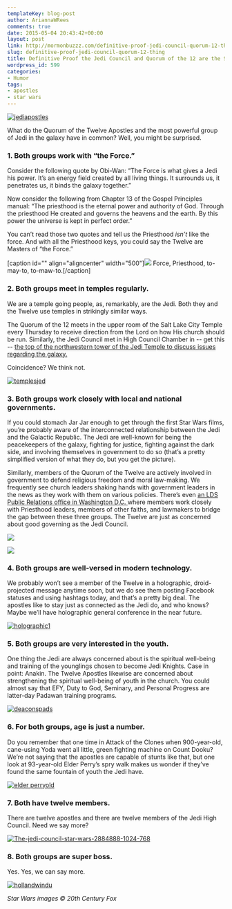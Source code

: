 ```yaml
---
templateKey: blog-post
author: AriannaWRees
comments: true
date: 2015-05-04 20:43:42+00:00
layout: post
link: http://mormonbuzzz.com/definitive-proof-jedi-council-quorum-12-thing/
slug: definitive-proof-jedi-council-quorum-12-thing
title: Definitive Proof the Jedi Council and Quorum of the 12 are the Same Thing
wordpress_id: 599
categories:
- Humor
tags:
- apostles
- star wars
---
```




[![jediapostles](http://mormonbuzzz.com/wp-content/uploads/2015/05/jediapostles.jpg)](http://mormonbuzzz.com/wp-content/uploads/2015/05/jediapostles.jpg)

What do the Quorum of the Twelve Apostles and the most powerful group of Jedi in the galaxy have in common? Well, you might be surprised.


### 1. Both groups work with “the Force.”




Consider the following quote by Obi-Wan: “The Force is what gives a Jedi his power. It’s an energy field created by all living things. It surrounds us, it penetrates us, it binds the galaxy together.”

Now consider the following from Chapter 13 of the Gospel Principles manual: “The priesthood is the eternal power and authority of God. Through the priesthood He created and governs the heavens and the earth. By this power the universe is kept in perfect order.”

You can’t read those two quotes and tell us the Priesthood _isn’t_ like the force. And with all the Priesthood keys, you could say the Twelve are Masters of “the Force.”

[caption id="" align="aligncenter" width="500"]![](http://www.quickmeme.com/img/55/5531f815115e59d1944808e93e1be527512967c9df90505cf5732cf2ddd131ba.jpg) Force, Priesthood, to-may-to, to-maw-to.[/caption]


### 2. Both groups meet in temples regularly.




We are a temple going people, as, remarkably, are the Jedi. Both they and the Twelve use temples in strikingly similar ways.

The Quorum of the 12 meets in the upper room of the Salt Lake City Temple every Thursday to receive direction from the Lord on how His church should be run. Similarly, the Jedi Council met in High Council Chamber in -- get this -- [the top of the northwestern tower of the Jedi Temple to discuss issues regarding the galaxy.](http://img2.wikia.nocookie.net/__cb20100413190007/starwars/images/c/ce/SWOldRepublic1CoverB.jpg)

Coincidence? We think not.

[![templesjed](http://mormonbuzzz.com/wp-content/uploads/2015/05/templesjed.jpg)](http://mormonbuzzz.com/wp-content/uploads/2015/05/templesjed.jpg)


### 3. Both groups work closely with local and national governments.




If you could stomach Jar Jar enough to get through the first Star Wars films, you’re probably aware of the interconnected relationship between the Jedi and the Galactic Republic. The Jedi are well-known for being the peacekeepers of the galaxy, fighting for justice, fighting against the dark side, and involving themselves in government to do so (that’s a pretty simplified version of what they do, but you get the picture).

Similarly, members of the Quorum of the Twelve are actively involved in government to defend religious freedom and moral law-making. We frequently see church leaders shaking hands with government leaders in the news as they work with them on various policies. There’s even [an LDS Public Relations office in Washington D.C. ](https://publicaffairs.lds.org/)where members work closely with Priesthood leaders, members of other faiths, and lawmakers to bridge the gap between these three groups. The Twelve are just as concerned about good governing as the Jedi Council.

![](http://massassi.ourhobby.com/massassi/pictures/episode_2/img/senate_chamber-main_arena06.jpg)

![](http://img.deseretnews.com/images/article/midres/1491746/1491746.jpg)


### 4. Both groups are well-versed in modern technology.




We probably won’t see a member of the Twelve in a holographic, droid-projected message anytime soon, but we do see them posting Facebook statuses and using hashtags today, and that’s a pretty big deal. The apostles like to stay just as connected as the Jedi do, and who knows? Maybe we’ll have holographic general conference in the near future.

[![holographic1](http://mormonbuzzz.com/wp-content/uploads/2015/05/holographic1.jpg)](http://mormonbuzzz.com/wp-content/uploads/2015/05/holographic1.jpg)


### 5. Both groups are very interested in the youth.




One thing the Jedi are always concerned about is the spiritual well-being and training of the younglings chosen to become Jedi Knights. Case in point: Anakin. The Twelve Apostles likewise are concerned about strengthening the spiritual well-being of youth in the church. You could almost say that EFY, Duty to God, Seminary, and Personal Progress are latter-day Padawan training programs.

[![deaconspads](http://mormonbuzzz.com/wp-content/uploads/2015/05/deaconspads.jpg)](http://mormonbuzzz.com/wp-content/uploads/2015/05/deaconspads.jpg)


### 6. For both groups, age is just a number.




Do you remember that one time in Attack of the Clones when 900-year-old, cane-using Yoda went all little, green fighting machine on Count Dooku? We’re not saying that the apostles are capable of stunts like that, but one look at 93-year-old Elder Perry’s spry walk makes us wonder if they’ve found the same fountain of youth the Jedi have.

[![elder perryold](http://mormonbuzzz.com/wp-content/uploads/2015/05/elder-perryold.jpg)](http://mormonbuzzz.com/wp-content/uploads/2015/05/elder-perryold.jpg)


### 7. Both have twelve members.




There are twelve apostles and there are twelve members of the Jedi High Council. Need we say more?

[![The-jedi-council-star-wars-2884888-1024-768](http://mormonbuzzz.com/wp-content/uploads/2015/05/The-jedi-council-star-wars-2884888-1024-768.jpg)](http://mormonbuzzz.com/wp-content/uploads/2015/05/The-jedi-council-star-wars-2884888-1024-768.jpg)


### 8. Both groups are super boss.




Yes. Yes, we can say more.

[![hollandwindu](http://mormonbuzzz.com/wp-content/uploads/2015/05/hollandwindu.jpg)](http://mormonbuzzz.com/wp-content/uploads/2015/05/hollandwindu.jpg)



_Star Wars images © 20th Century Fox_
